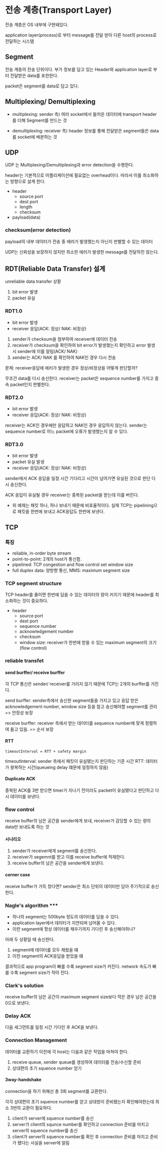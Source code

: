 # 전송 계층(Transport Layer)

전송 계층은 OS 내부에 구현돼있다.

application layer(process)로 부터 message를 전달 받아 다른 host의 process로 전달하는 시스템

## Segment

전송 계층의 전송 단위이다.
부가 정보를 담고 있는 Header와 application layer로 부터 전달받은 data를 포한한다.

packet은 segment를 data로 담고 있다.

## Multiplexing/ Demultiplexing

- multiplexing: sender 측) 여러 socket에서 들어온 데이터에 transport header를 더해 Segment를 만드는 것

- demultiplexing: receiver 측) header 정보를 통해 전달받은 segment들은 data를 socket에 배분하는 것

## UDP

UDP 는 Multiplexing/Demultiplexing과 error detection을 수행한다.

header는 기본적으로 어플리케이션에 필요없는 overhead이다. 따라서 이를 최소화하는 방향으로 설계 한다.

- header
  - source port
  - dest port
  - length
  - checksum
- payload(data)

### checksum(error detection)

payload의 내부 데이터가 전송 중 에러가 발생했는지 아닌지 판별할 수 있는 데이터

UDP는 신뢰성을 보장하지 않지만 최소한 에러가 발생한 message를 전달하진 않는다.

## RDT(Reliable Data Transfer) 설계

unreliable data transfer 상황

1. bit error 발생
2. packet 유실

### RDT1.0

- bit error 발생
- receiver 응답(ACK: 정상/ NAK: 비정상)

1. sender가 checksum을 첨부하여 receiver에 데이터 전송
2. receiver가 checksum을 확인하여 bit error가 발생했는지 확인하고 error 발생 시 sender에 이를 알림(ACK/ NAK)
3. sender는 ACK/ NAK 를 확인하여 NAK인 경우 다시 전송

문제: receiver응답에 에러가 발생한 경우 정상/비정상을 어떻게 판단할까?

무조건 data를 다시 송신한다.
receiver는 packet은 sequence number를 가지고 중속 packet인지 판별한다.

### RDT2.0

- bit error 발생
- receiver 응답(ACK: 정상/ NAK: 비정상)

receiver는 ACK인 경우에만 응답하고 NAK인 경우 응답하지 않는다.
sender는 sequence number로 어느 packet에 오류가 발생했는지 알 수 있다.

### RDT3.0

- bit error 발생
- packet 유실 발생
- receiver 응답(ACK: 정상/ NAK: 비정상)

sender에서 ACK 응답을 일정 시간 기다리고 시간이 넘어가면 유실된 것으로 판단 다시 송신한다.

ACK 응답이 유실될 경우 receiver는 중복된 packet을 받는데 이를 버린다.

- 위 예제는 패킷 하나, 하나 보내기 때문에 비효율적이다. 실제 TCP는 pipelining으로 패킷을 한번에 보내고 ACK응답도 한번에 보낸다.

## TCP

### 특징

- reliable, in-order byte stream
- point-to-point: 2개의 host가 통신함.
- pipelined: TCP congestion and flow control set window size
- full duplex data: 양방향 통신, MMS: maximum segment size

### TCP segment structure

TCP header를 줄이면 한번에 담을 수 있는 데이터의 량이 커지기 때문에 header를 최소화하는 것이 중요하다.

- header
  - source port
  - dest port
  - sequence number
  - acknowledgement number
  - checksum
  - window size: receiver가 한번에 받을 수 있는 maximum segment의 크기(flow control)

### reliable transfet

#### send burffer/ receive burffer

각 TCP 통신은 sender/ receiver를 가리지 않기 때문에 TCP는 2개의 burffer를 가진다.

send burffer: sender측에서 송신한 segment들을 가지고 있고 응답 받은 acknowledgement number, window size 등을 참고 송신해야할 segment를 관리 => 안정성 보장

receive burffer: receiver 측에서 받는 데이터를 sequence number에 맞게 정렬하여 들고 있음. => 순서 보장

#### RTT

```
timeoutInterval = RTT + safety margin
```

timeoutInterval: sender 측에서 패킷이 유실됐는지 판단하는 기준 시간
RTT: 데이터가 왕복하는 시간(queueing delay 떄문에 일정하지 않음)

#### Duplicate ACK

중복된 ACK를 3번 받으면 timer가 지나기 전이라도 packet이 유실됐다고 판단하고 다시 데이터를 보낸다.

### flow control

receive buffer의 남은 공간을 sender에게 보내, receiver가 감당할 수 있는 량의 data만 보내도록 하는 것

#### 시나리오

1. sender가 receiver에게 segment를 송신한다.
2. receiver가 segemnt를 받고 이를 receive buffer에 적재한다.
3. receive buffer의 남은 공간을 sender에게 보낸다.

#### corner case

receive buffer가 가득 찼다면?
sender은 최소 단위의 데이터만 담아 주기적으로 송신한다.

### Nagle's algorithm \*\*\*

- 하나의 segment는 500byte 정도의 데이터를 담을 수 있다.
- application layer에서 데이터가 지연되며 넘어올 수 있다.
- 이런 segment에 항상 데이터를 채우기까지 기다린 후 송신해야하나?

아래 두 상황일 때 송신한다.

1. segment에 데이터를 모두 채웠을 떄
2. 이전 segment의 ACK응답을 받았을 떄

결과적으로 app program이 빠를 수록 segment size가 커진다. network 속도가 빠를 수록 segment size가 작아 진다.

### Clark's solution

receive buffer의 남은 공간이 maximum segment size보다 작은 경우 남은 공간을 0으로 보낸다.

### Delay ACK

다음 세그먼트를 일정 시간 기다린 후 ACK을 보낸다.

### Connection Management

데이터를 교환하기 이전에 각 host는 다음과 같은 작업을 마쳐야 한다.

1.  receive queue, sender queue를 생성하여 데이터를 전송/수신할 준비
2.  상대편의 초기 squence number 얻기

#### 3way-handshake

connection을 하기 위해선 총 3회 segment를 교환한다.

각각 상대편의 초기 squence number를 얻고 상대방이 준비됐는지 확인해야한는데 최소 3번의 교환이 필요하다.

1. client가 server에 squence number를 송신
2. server가 client의 squnce number를 확인하고 connection 준비를 마치고 server의 squence number를 송신
3. client가 server의 squence number를 확인 후 connection 준비를 마치고 준비가 됐다는 사실을 server에 알림
